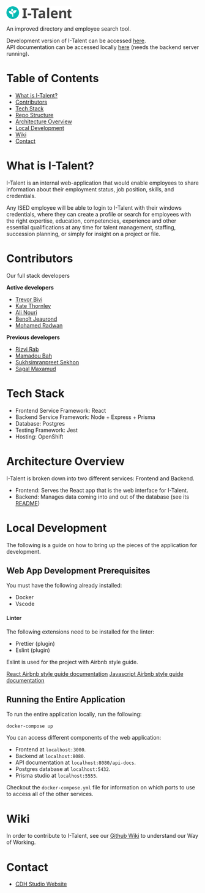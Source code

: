 <img src="services/frontend-v3/src/assets/MyTalent-Logo-Full-v2-dark.svg" alt="I-Talent Logo" width="170" />

An improved directory and employee search tool.

Development version of I-Talent can be accessed [here](http://italent-dev.apps.dev.openshift.ised-isde.canada.ca/).<br>
API documentation can be accessed locally [here](http://localhost:8080/api-docs) (needs the backend server running).

# Table of Contents

- [What is I-Talent?](#what-is-I-Talent)
- [Contributors](#contributors)
- [Tech Stack](#tech-stack)
- [Repo Structure](#repo-structure)
- [Architecture Overview](#architecture-overview)
- [Local Development](#local-development)
- [Wiki](#wiki)
- [Contact](#contact)

# What is I-Talent?

I-Talent is an internal web-application that would enable employees to share information about their employment status, job position, skills, and credentials.

Any ISED employee will be able to login to I-Talent with their windows credentials, where they can create a profile or search for employees with the right expertise, education, competencies, experience and other essential qualifications at any time for talent management, staffing, succession planning, or simply for insight on a project or file.

# Contributors
Our full stack developers

__Active developers__
- [Trevor Bivi](https://www.linkedin.com/in/trevor-bivi-736181193/)
- [Kate Thornley](https://www.linkedin.com/in/kate-a-w-thornley/)
- [Ali Nouri](https://www.linkedin.com/in/a-nouri/)
- [Benoît Jeaurond](https://www.linkedin.com/in/benoit-jeaurond/)
- [Mohamed Radwan](https://www.linkedin.com/in/mo-radwan/)

__Previous developers__
- [Rizvi Rab](https://www.linkedin.com/in/rizvi-rab-370327160/)
- [Mamadou Bah](https://www.linkedin.com/in/mamadou-bah-9962a711b/)
- [Sukhsimranpreet Sekhon](https://www.linkedin.com/in/sukhusekhon/)
- [Sagal Maxamud](https://www.linkedin.com/in/s-glmxmd/)

# Tech Stack

- Frontend Service Framework: React
- Backend Service Framework: Node + Express + Prisma
- Database: Postgres
- Testing Framework: Jest
- Hosting: OpenShift

# Architecture Overview

I-Talent is broken down into two different services: Frontend and Backend.

- Frontend: Serves the React app that is the web interface for I-Talent.
- Backend: Manages data coming into and out of the database (see its [README](services/backend/README.md))

# Local Development

The following is a guide on how to bring up the pieces of the application for development.

## Web App Development Prerequisites

You must have the following already installed:

- Docker
- Vscode

#### Linter

The following extensions need to be installed for the linter:

- Prettier (plugin)
- Eslint (plugin)

Eslint is used for the project with Airbnb style guide.

[React Airbnb style guide documentation](https://github.com/airbnb/javascript/tree/master/react)
[Javascript Airbnb style guide documentation](https://github.com/airbnb/javascript)

## Running the Entire Application

To run the entire application locally, run the following:

```
docker-compose up
```

You can access different components of the web application:

- Frontend at `localhost:3000`.
- Backend at `localhost:8080`.
- API documentation at `localhost:8080/api-docs`.
- Postgres database at `localhost:5432`.
- Prisma studio at `localhost:5555`.

Checkout the `docker-compose.yml` file for information on which ports to use to access all of the other services.

# Wiki

In order to contribute to I-Talent, see our [Github Wiki](https://github.com/CDH-Studio/UpSkill/wiki) to understand our Way of Working.

# Contact

- [CDH Studio Website](https://cdhstudio.ca/)
